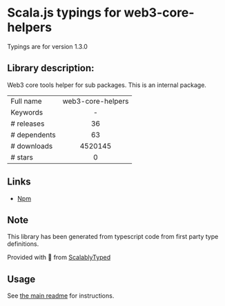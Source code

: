 
# Scala.js typings for web3-core-helpers

Typings are for version 1.3.0

## Library description:
Web3 core tools helper for sub packages. This is an internal package.

|                    |                 |
| ------------------ | :-------------: |
| Full name          | web3-core-helpers |
| Keywords           | - |
| # releases         | 36 |
| # dependents       | 63 |
| # downloads        | 4520145 |
| # stars            | 0 |

## Links
- [Npm](https://www.npmjs.com/package/web3-core-helpers)
    


## Note
This library has been generated from typescript code from first party type definitions.

Provided with :purple_heart: from [ScalablyTyped](https://github.com/oyvindberg/ScalablyTyped)

## Usage
See [the main readme](../../readme.md) for instructions.


